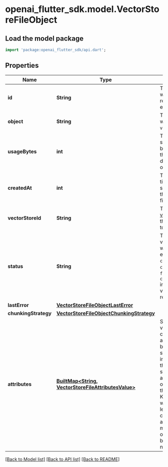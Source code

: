 # openai_flutter_sdk.model.VectorStoreFileObject

## Load the model package
```dart
import 'package:openai_flutter_sdk/api.dart';
```

## Properties
Name | Type | Description | Notes
------------ | ------------- | ------------- | -------------
**id** | **String** | The identifier, which can be referenced in API endpoints. | 
**object** | **String** | The object type, which is always `vector_store.file`. | 
**usageBytes** | **int** | The total vector store usage in bytes. Note that this may be different from the original file size. | 
**createdAt** | **int** | The Unix timestamp (in seconds) for when the vector store file was created. | 
**vectorStoreId** | **String** | The ID of the [vector store](/docs/api-reference/vector-stores/object) that the [File](/docs/api-reference/files) is attached to. | 
**status** | **String** | The status of the vector store file, which can be either `in_progress`, `completed`, `cancelled`, or `failed`. The status `completed` indicates that the vector store file is ready for use. | 
**lastError** | [**VectorStoreFileObjectLastError**](VectorStoreFileObjectLastError.md) |  | 
**chunkingStrategy** | [**VectorStoreFileObjectChunkingStrategy**](VectorStoreFileObjectChunkingStrategy.md) |  | [optional] 
**attributes** | [**BuiltMap&lt;String, VectorStoreFileAttributesValue&gt;**](VectorStoreFileAttributesValue.md) | Set of 16 key-value pairs that can be attached to an object. This can be  useful for storing additional information about the object in a structured  format, and querying for objects via API or the dashboard. Keys are strings  with a maximum length of 64 characters. Values are strings with a maximum  length of 512 characters, booleans, or numbers.  | [optional] 

[[Back to Model list]](../README.md#documentation-for-models) [[Back to API list]](../README.md#documentation-for-api-endpoints) [[Back to README]](../README.md)


